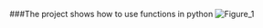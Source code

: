 ###The project shows how to use functions in python
![Figure_1](https://github.com/user-attachments/assets/7a437de0-a068-40d4-9d40-3b2dc947d780)
